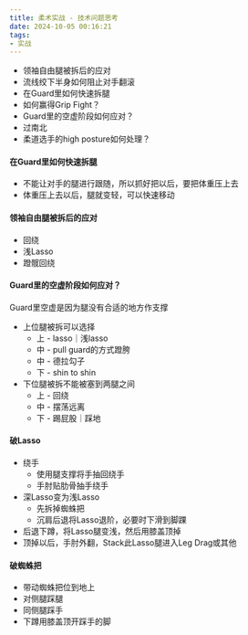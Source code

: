 ```yaml
---
title: 柔术实战 - 技术问题思考
date: 2024-10-05 00:16:21
tags:
- 实战
---
```


- 领袖自由腿被拆后的应对
- 流线绞下半身如何阻止对手翻滚
- 在Guard里如何快速拆腿
- 如何赢得Grip Fight？
- Guard里的空虚阶段如何应对？
- 过南北
- 柔道选手的high posture如何处理？



#### 在Guard里如何快速拆腿

- 不能让对手的腿进行跟随，所以抓好把以后，要把体重压上去
- 体重压上去以后，腿就变轻，可以快速移动



#### 领袖自由腿被拆后的应对

- 回绕
- 浅Lasso
- 蹬髋回绕



#### Guard里的空虚阶段如何应对？

Guard里空虚是因为腿没有合适的地方作支撑

- 上位腿被拆可以选择
  - 上 - lasso｜浅lasso
  - 中 - pull guard的方式蹬胯
  - 中 - 德拉勾子
  - 下 - shin to shin 
- 下位腿被拆不能被塞到两腿之间
  - 上 - 回绕
  - 中 - 摆荡远离
  - 下 - 踢屁股｜踩地



#### 破Lasso

- 绕手
  - 使用腿支撑将手抽回绕手
  - 手肘贴肋骨抽手绕手
- 深Lasso变为浅Lasso
  - 先拆掉蜘蛛把
  - 沉肩后退将Lasso退阶，必要时下滑到脚踝
- 后退下蹲，将Lasso腿变浅，然后用膝盖顶掉
- 顶掉以后，手肘外翻，Stack此Lasso腿进入Leg Drag或其他



#### 破蜘蛛把

- 带动蜘蛛把位到地上
- 对侧腿踩腿
- 同侧腿踩手
- 下蹲用膝盖顶开踩手的脚

